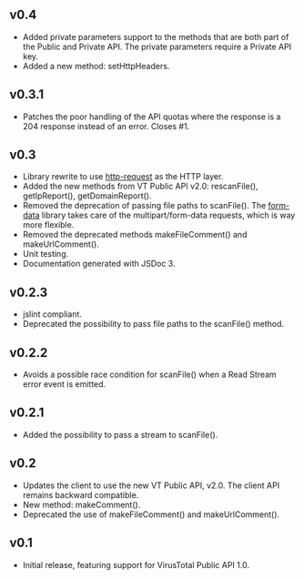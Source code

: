 ## v0.4
 * Added private parameters support to the methods that are both part of the Public and Private API. The private parameters require a Private API key.
 * Added a new method: setHttpHeaders.

## v0.3.1
 * Patches the poor handling of the API quotas where the response is a 204 response instead of an error. Closes #1.

## v0.3
 * Library rewrite to use [http-request](https://github.com/SaltwaterC/http-request) as the HTTP layer.
 * Added the new methods from VT Public API v2.0: rescanFile(), getIpReport(), getDomainReport().
 * Removed the deprecation of passing file paths to scanFile(). The [form-data](https://github.com/felixge/node-form-data) library takes care of the multipart/form-data requests, which is way more flexible.
 * Removed the deprecated methods makeFileComment() and makeUrlComment().
 * Unit testing.
 * Documentation generated with JSDoc 3.

## v0.2.3
 * jslint compliant.
 * Deprecated the possibility to pass file paths to the scanFile() method.

## v0.2.2
 * Avoids a possible race condition for scanFile() when a Read Stream error event is emitted.

## v0.2.1
 * Added the possibility to pass a stream to scanFile().

## v0.2
 * Updates the client to use the new VT Public API, v2.0. The client API remains backward compatible.
 * New method: makeComment().
 * Deprecated the use of makeFileComment() and makeUrlComment().

## v0.1
 * Initial release, featuring support for VirusTotal Public API 1.0.
